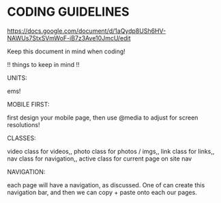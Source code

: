 # CODING GUIDELINES

https://docs.google.com/document/d/1aQydp8USh6HV-NAWUs7StxSVmWoF-iB7z3Ave10JmcU/edit

Keep this document in mind when coding! 

!! things to keep in mind !!

UNITS: 

ems!

MOBILE FIRST: 

first design your mobile page, then use @media to adjust for screen resolutions!

CLASSES:

video class for videos,,    photo class for photos / imgs,,   link class for links,,   nav class for navigation,,   active class for current page on site nav

NAVIGATION:

each page will have a navigation, as discussed. One of can create this navigation bar, and then we can copy + paste onto each our pages.
